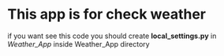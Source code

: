 # This app is for check weather 

if you want see this code you should create **local_settings.py** in *Weather_App* inside Weather_App directory